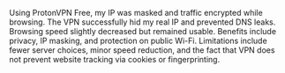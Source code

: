 Using ProtonVPN Free, my IP was masked and traffic encrypted while browsing. The VPN successfully hid my real IP and prevented DNS leaks. Browsing speed slightly decreased but remained usable. Benefits include privacy, IP masking, and protection on public Wi-Fi. Limitations include fewer server choices, minor speed reduction, and the fact that VPN does not prevent website tracking via cookies or fingerprinting.
